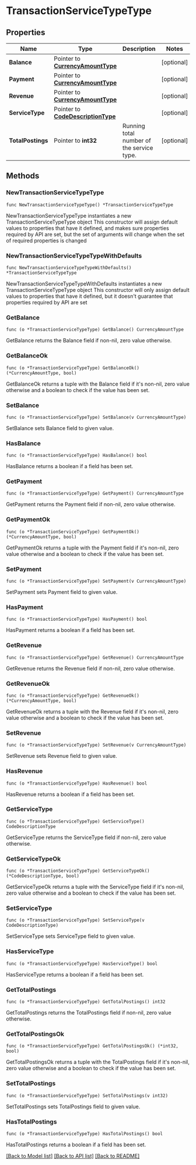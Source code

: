 # TransactionServiceTypeType

## Properties

Name | Type | Description | Notes
------------ | ------------- | ------------- | -------------
**Balance** | Pointer to [**CurrencyAmountType**](CurrencyAmountType.md) |  | [optional] 
**Payment** | Pointer to [**CurrencyAmountType**](CurrencyAmountType.md) |  | [optional] 
**Revenue** | Pointer to [**CurrencyAmountType**](CurrencyAmountType.md) |  | [optional] 
**ServiceType** | Pointer to [**CodeDescriptionType**](CodeDescriptionType.md) |  | [optional] 
**TotalPostings** | Pointer to **int32** | Running total number of the service type. | [optional] 

## Methods

### NewTransactionServiceTypeType

`func NewTransactionServiceTypeType() *TransactionServiceTypeType`

NewTransactionServiceTypeType instantiates a new TransactionServiceTypeType object
This constructor will assign default values to properties that have it defined,
and makes sure properties required by API are set, but the set of arguments
will change when the set of required properties is changed

### NewTransactionServiceTypeTypeWithDefaults

`func NewTransactionServiceTypeTypeWithDefaults() *TransactionServiceTypeType`

NewTransactionServiceTypeTypeWithDefaults instantiates a new TransactionServiceTypeType object
This constructor will only assign default values to properties that have it defined,
but it doesn't guarantee that properties required by API are set

### GetBalance

`func (o *TransactionServiceTypeType) GetBalance() CurrencyAmountType`

GetBalance returns the Balance field if non-nil, zero value otherwise.

### GetBalanceOk

`func (o *TransactionServiceTypeType) GetBalanceOk() (*CurrencyAmountType, bool)`

GetBalanceOk returns a tuple with the Balance field if it's non-nil, zero value otherwise
and a boolean to check if the value has been set.

### SetBalance

`func (o *TransactionServiceTypeType) SetBalance(v CurrencyAmountType)`

SetBalance sets Balance field to given value.

### HasBalance

`func (o *TransactionServiceTypeType) HasBalance() bool`

HasBalance returns a boolean if a field has been set.

### GetPayment

`func (o *TransactionServiceTypeType) GetPayment() CurrencyAmountType`

GetPayment returns the Payment field if non-nil, zero value otherwise.

### GetPaymentOk

`func (o *TransactionServiceTypeType) GetPaymentOk() (*CurrencyAmountType, bool)`

GetPaymentOk returns a tuple with the Payment field if it's non-nil, zero value otherwise
and a boolean to check if the value has been set.

### SetPayment

`func (o *TransactionServiceTypeType) SetPayment(v CurrencyAmountType)`

SetPayment sets Payment field to given value.

### HasPayment

`func (o *TransactionServiceTypeType) HasPayment() bool`

HasPayment returns a boolean if a field has been set.

### GetRevenue

`func (o *TransactionServiceTypeType) GetRevenue() CurrencyAmountType`

GetRevenue returns the Revenue field if non-nil, zero value otherwise.

### GetRevenueOk

`func (o *TransactionServiceTypeType) GetRevenueOk() (*CurrencyAmountType, bool)`

GetRevenueOk returns a tuple with the Revenue field if it's non-nil, zero value otherwise
and a boolean to check if the value has been set.

### SetRevenue

`func (o *TransactionServiceTypeType) SetRevenue(v CurrencyAmountType)`

SetRevenue sets Revenue field to given value.

### HasRevenue

`func (o *TransactionServiceTypeType) HasRevenue() bool`

HasRevenue returns a boolean if a field has been set.

### GetServiceType

`func (o *TransactionServiceTypeType) GetServiceType() CodeDescriptionType`

GetServiceType returns the ServiceType field if non-nil, zero value otherwise.

### GetServiceTypeOk

`func (o *TransactionServiceTypeType) GetServiceTypeOk() (*CodeDescriptionType, bool)`

GetServiceTypeOk returns a tuple with the ServiceType field if it's non-nil, zero value otherwise
and a boolean to check if the value has been set.

### SetServiceType

`func (o *TransactionServiceTypeType) SetServiceType(v CodeDescriptionType)`

SetServiceType sets ServiceType field to given value.

### HasServiceType

`func (o *TransactionServiceTypeType) HasServiceType() bool`

HasServiceType returns a boolean if a field has been set.

### GetTotalPostings

`func (o *TransactionServiceTypeType) GetTotalPostings() int32`

GetTotalPostings returns the TotalPostings field if non-nil, zero value otherwise.

### GetTotalPostingsOk

`func (o *TransactionServiceTypeType) GetTotalPostingsOk() (*int32, bool)`

GetTotalPostingsOk returns a tuple with the TotalPostings field if it's non-nil, zero value otherwise
and a boolean to check if the value has been set.

### SetTotalPostings

`func (o *TransactionServiceTypeType) SetTotalPostings(v int32)`

SetTotalPostings sets TotalPostings field to given value.

### HasTotalPostings

`func (o *TransactionServiceTypeType) HasTotalPostings() bool`

HasTotalPostings returns a boolean if a field has been set.


[[Back to Model list]](../README.md#documentation-for-models) [[Back to API list]](../README.md#documentation-for-api-endpoints) [[Back to README]](../README.md)


